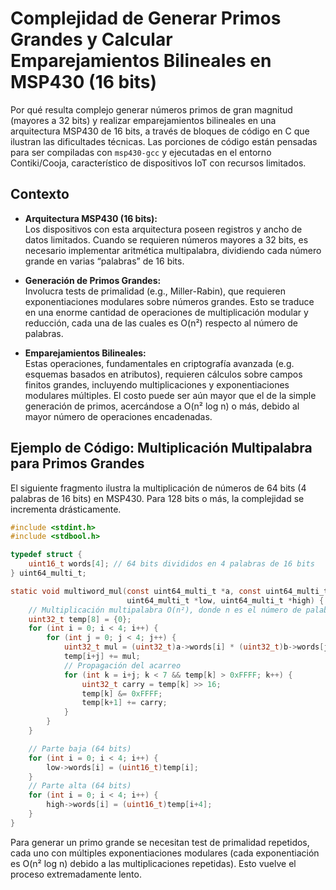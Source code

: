 # Complejidad de Generar Primos Grandes y Calcular Emparejamientos Bilineales en MSP430 (16 bits)

Por qué resulta complejo generar números primos de gran magnitud (mayores a 32 bits) y realizar emparejamientos bilineales en una arquitectura MSP430 de 16 bits, a través de bloques de código en C que ilustran las dificultades técnicas. Las porciones de código están pensadas para ser compiladas con `msp430-gcc` y ejecutadas en el entorno Contiki/Cooja, característico de dispositivos IoT con recursos limitados.

## Contexto

- **Arquitectura MSP430 (16 bits):**  
  Los dispositivos con esta arquitectura poseen registros y ancho de datos limitados. Cuando se requieren números mayores a 32 bits, es necesario implementar aritmética multipalabra, dividiendo cada número grande en varias “palabras” de 16 bits.

- **Generación de Primos Grandes:**  
  Involucra tests de primalidad (e.g., Miller-Rabin), que requieren exponentiaciones modulares sobre números grandes. Esto se traduce en una enorme cantidad de operaciones de multiplicación modular y reducción, cada una de las cuales es O(n²) respecto al número de palabras.

- **Emparejamientos Bilineales:**  
  Estas operaciones, fundamentales en criptografía avanzada (e.g. esquemas basados en atributos), requieren cálculos sobre campos finitos grandes, incluyendo multiplicaciones y exponentiaciones modulares múltiples. El costo puede ser aún mayor que el de la simple generación de primos, acercándose a O(n² log n) o más, debido al mayor número de operaciones encadenadas.

## Ejemplo de Código: Multiplicación Multipalabra para Primos Grandes

El siguiente fragmento ilustra la multiplicación de números de 64 bits (4 palabras de 16 bits) en MSP430. Para 128 bits o más, la complejidad se incrementa drásticamente.

```c
#include <stdint.h>
#include <stdbool.h>

typedef struct {
    uint16_t words[4]; // 64 bits divididos en 4 palabras de 16 bits
} uint64_multi_t;

static void multiword_mul(const uint64_multi_t *a, const uint64_multi_t *b,
                          uint64_multi_t *low, uint64_multi_t *high) {
    // Multiplicación multipalabra O(n²), donde n es el número de palabras.
    uint32_t temp[8] = {0};
    for (int i = 0; i < 4; i++) {
        for (int j = 0; j < 4; j++) {
            uint32_t mul = (uint32_t)a->words[i] * (uint32_t)b->words[j];
            temp[i+j] += mul;
            // Propagación del acarreo
            for (int k = i+j; k < 7 && temp[k] > 0xFFFF; k++) {
                uint32_t carry = temp[k] >> 16;
                temp[k] &= 0xFFFF;
                temp[k+1] += carry;
            }
        }
    }

    // Parte baja (64 bits)
    for (int i = 0; i < 4; i++) {
        low->words[i] = (uint16_t)temp[i];
    }
    // Parte alta (64 bits)
    for (int i = 0; i < 4; i++) {
        high->words[i] = (uint16_t)temp[i+4];
    }
}
```
Para generar un primo grande se necesitan test de primalidad repetidos, cada uno con múltiples exponentiaciones modulares (cada exponentiación es O(n² log n) debido a las multiplicaciones repetidas). Esto vuelve el proceso extremadamente lento.
